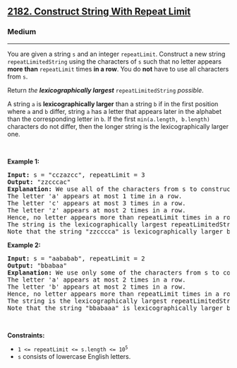 <h2><a href="https://leetcode.com/problems/construct-string-with-repeat-limit/">2182. Construct String With Repeat Limit</a></h2><h3>Medium</h3><hr><div style="user-select: auto;"><p style="user-select: auto;">You are given a string <code style="user-select: auto;">s</code> and an integer <code style="user-select: auto;">repeatLimit</code>. Construct a new string <code style="user-select: auto;">repeatLimitedString</code> using the characters of <code style="user-select: auto;">s</code> such that no letter appears <strong style="user-select: auto;">more than</strong> <code style="user-select: auto;">repeatLimit</code> times <strong style="user-select: auto;">in a row</strong>. You do <strong style="user-select: auto;">not</strong> have to use all characters from <code style="user-select: auto;">s</code>.</p>

<p style="user-select: auto;">Return <em style="user-select: auto;">the <strong style="user-select: auto;">lexicographically largest</strong> </em><code style="user-select: auto;">repeatLimitedString</code> <em style="user-select: auto;">possible</em>.</p>

<p style="user-select: auto;">A string <code style="user-select: auto;">a</code> is <strong style="user-select: auto;">lexicographically larger</strong> than a string <code style="user-select: auto;">b</code> if in the first position where <code style="user-select: auto;">a</code> and <code style="user-select: auto;">b</code> differ, string <code style="user-select: auto;">a</code> has a letter that appears later in the alphabet than the corresponding letter in <code style="user-select: auto;">b</code>. If the first <code style="user-select: auto;">min(a.length, b.length)</code> characters do not differ, then the longer string is the lexicographically larger one.</p>

<p style="user-select: auto;">&nbsp;</p>
<p style="user-select: auto;"><strong class="example" style="user-select: auto;">Example 1:</strong></p>

<pre style="user-select: auto;"><strong style="user-select: auto;">Input:</strong> s = "cczazcc", repeatLimit = 3
<strong style="user-select: auto;">Output:</strong> "zzcccac"
<strong style="user-select: auto;">Explanation:</strong> We use all of the characters from s to construct the repeatLimitedString "zzcccac".
The letter 'a' appears at most 1 time in a row.
The letter 'c' appears at most 3 times in a row.
The letter 'z' appears at most 2 times in a row.
Hence, no letter appears more than repeatLimit times in a row and the string is a valid repeatLimitedString.
The string is the lexicographically largest repeatLimitedString possible so we return "zzcccac".
Note that the string "zzcccca" is lexicographically larger but the letter 'c' appears more than 3 times in a row, so it is not a valid repeatLimitedString.
</pre>

<p style="user-select: auto;"><strong class="example" style="user-select: auto;">Example 2:</strong></p>

<pre style="user-select: auto;"><strong style="user-select: auto;">Input:</strong> s = "aababab", repeatLimit = 2
<strong style="user-select: auto;">Output:</strong> "bbabaa"
<strong style="user-select: auto;">Explanation:</strong> We use only some of the characters from s to construct the repeatLimitedString "bbabaa". 
The letter 'a' appears at most 2 times in a row.
The letter 'b' appears at most 2 times in a row.
Hence, no letter appears more than repeatLimit times in a row and the string is a valid repeatLimitedString.
The string is the lexicographically largest repeatLimitedString possible so we return "bbabaa".
Note that the string "bbabaaa" is lexicographically larger but the letter 'a' appears more than 2 times in a row, so it is not a valid repeatLimitedString.
</pre>

<p style="user-select: auto;">&nbsp;</p>
<p style="user-select: auto;"><strong style="user-select: auto;">Constraints:</strong></p>

<ul style="user-select: auto;">
	<li style="user-select: auto;"><code style="user-select: auto;">1 &lt;= repeatLimit &lt;= s.length &lt;= 10<sup style="user-select: auto;">5</sup></code></li>
	<li style="user-select: auto;"><code style="user-select: auto;">s</code> consists of lowercase English letters.</li>
</ul>
</div>
